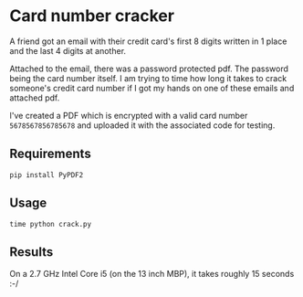 # Card number cracker

A friend got an email with their credit card's first 8 digits written in 1 place and the last 4 digits at another.

Attached to the email, there was a password protected pdf. The password being the card number itself.
I am trying to time how long it takes to crack someone's credit card number if I got my hands on one of these emails and attached pdf.


I've created a PDF which is encrypted with a valid card number `5678567856785678` and uploaded it with the associated code for testing.

## Requirements

```
pip install PyPDF2
```

## Usage
```
time python crack.py
```

## Results

On a 2.7 GHz Intel Core i5 (on the 13 inch MBP), it takes roughly 15 seconds :-/
